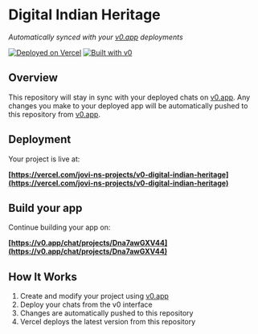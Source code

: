 # Digital Indian Heritage

*Automatically synced with your [v0.app](https://v0.app) deployments*

[![Deployed on Vercel](https://img.shields.io/badge/Deployed%20on-Vercel-black?style=for-the-badge&logo=vercel)](https://vercel.com/jovi-ns-projects/v0-digital-indian-heritage)
[![Built with v0](https://img.shields.io/badge/Built%20with-v0.app-black?style=for-the-badge)](https://v0.app/chat/projects/Dna7awGXV44)

## Overview

This repository will stay in sync with your deployed chats on [v0.app](https://v0.app).
Any changes you make to your deployed app will be automatically pushed to this repository from [v0.app](https://v0.app).

## Deployment

Your project is live at:

**[https://vercel.com/jovi-ns-projects/v0-digital-indian-heritage](https://vercel.com/jovi-ns-projects/v0-digital-indian-heritage)**

## Build your app

Continue building your app on:

**[https://v0.app/chat/projects/Dna7awGXV44](https://v0.app/chat/projects/Dna7awGXV44)**

## How It Works

1. Create and modify your project using [v0.app](https://v0.app)
2. Deploy your chats from the v0 interface
3. Changes are automatically pushed to this repository
4. Vercel deploys the latest version from this repository
